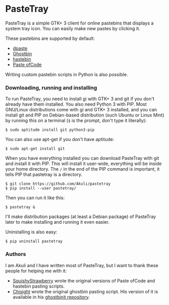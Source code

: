# PasteTray

PasteTray is a simple GTK+ 3 client for online pastebins that displays a
system tray icon. You can easily make new pastes by clicking it.

These pastebins are supported by default:

- [dpaste](http://dpaste.com/)
- [Ghostbin](https://ghostbin.com/)
- [hastebin](http://hastebin.com/)
- [Paste ofCode](http://paste.ofcode.org/)

Writing custom pastebin scripts in Python is also possible.

### Downloading, running and installing

To run PasteTray, you need to install gi with GTK+ 3 and git if you
don't already have them installed. You also need Python 3 with PIP. Most
GNU/Linux distributions come with gi and GTK+ 3 installed, and you can
install git and PIP on Debian-based distribution (such Ubuntu or Linux
Mint) by running this on a terminal (`$` is the prompt, don't type it
literally):

    $ sudo aptitude install git python3-pip

You can also use apt-get if you don't have aptitude:

    $ sudo apt-get install git

When you have everything installed you can download PasteTray with git
and install it with PIP. This will install it user-wide, everything will
be inside your home directory. The `/` in the end of the PIP command is
important, it tells PIP that pastetray is a directory.

    $ git clone https://github.com/Akuli/pastetray
    $ pip install --user pastetray/

Then you can run it like this:

    $ pastetray &

I'll make distribution packages (at least a Debian package) of PasteTray
later to make installing and running it even easier.

Uninstalling is also easy:

    $ pip uninstall pastetray

### Authors

I am Akuli and I have written most of PasteTray, but I want to thank
these people for helping me with it:

- [SquishyStrawberry](https://github.com/SquishyStrawberry/) wrote the
original versions of Paste ofCode and hastebin pasting scripts.
- [Chisight](https://github.com/Chisight/) wrote the original ghostbin
pasting script. His version of it is available in his
[ghostbinit repository](https://github.com/Chisight/ghostbinit).
